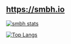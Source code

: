 ## https://smbh.io

[![smbh stats](https://github-readme-stats.vercel.app/api?username=smb-h&show_icons=true&theme=tokyonight&hide_border=true)](https://github.com/smb-h/)

[![Top Langs](https://github-readme-stats.vercel.app/api/top-langs/?username=smb-h&layout=compact)](https://github.com/smb-h/)
    
<!-- <p align="left">
    <a href="https://github.com/smb-h" target="_blank"><img alt="alwinw" src="https://badges.pufler.dev/visits/smb-h/smb-h?logo=GitHub&label=visits&color=success&logoColor=white&style=flat-square"/></a>
    <a href="https://github.com/smb-h" target="_blank"><img alt="profile hits" src="https://img.shields.io/jsdelivr/gh/hw/alwinw/alwinw?label=hits&style=flat-square"></a>
    <a href="https://github.com/smb-h/alwinw" target="_blank"><img alt="GitHub hits" src="https://img.shields.io/github/last-commit/smb-h/smb-h?label=profile%20updated&style=flat-square"></a>
</p> -->

<!--
- 🔭 I’m currently working on ...
- 🌱 I’m currently learning ...
- 👯 I’m looking to collaborate on ...
- 🤔 I’m looking for help with ...
- 💬 Ask me about ...
- 📫 How to reach me: ...
- 😄 Pronouns: ...
- ⚡ Fun fact: ...
-->
